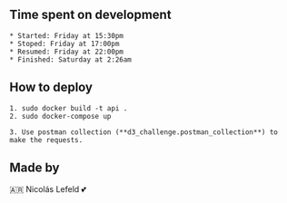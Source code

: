 ## Time spent on development
```
* Started: Friday at 15:30pm
* Stoped: Friday at 17:00pm
* Resumed: Friday at 22:00pm
* Finished: Saturday at 2:26am
```

## How to deploy
```
1. sudo docker build -t api . 
2. sudo docker-compose up 

3. Use postman collection (**d3_challenge.postman_collection**) to make the requests.
``` 


## Made by

🇦🇷 Nicolás Lefeld 💕